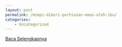 ```yaml
---
layout: post
permalink: /mimpi-diberi-perhiasan-emas-oleh-ibu/
categories:
    - Uncategorized
---
```


[Baca Selengkapnya](/04)